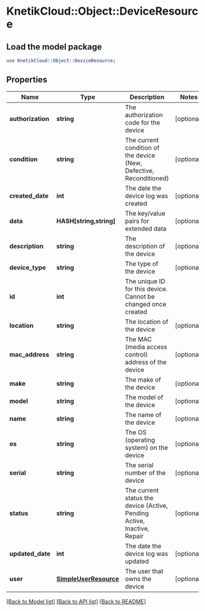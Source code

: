 # KnetikCloud::Object::DeviceResource

## Load the model package
```perl
use KnetikCloud::Object::DeviceResource;
```

## Properties
Name | Type | Description | Notes
------------ | ------------- | ------------- | -------------
**authorization** | **string** | The authorization code for the device | [optional] 
**condition** | **string** | The current condition of the device (New, Defective, Reconditioned) | [optional] 
**created_date** | **int** | The date the device log was created | [optional] 
**data** | **HASH[string,string]** | The key/value pairs for extended data | [optional] 
**description** | **string** | The description of the device | [optional] 
**device_type** | **string** | The type of the device | [optional] 
**id** | **int** | The unique ID for this device. Cannot be changed once created | 
**location** | **string** | The location of the device | [optional] 
**mac_address** | **string** | The MAC (media access control) address of the device | [optional] 
**make** | **string** | The make of the device | [optional] 
**model** | **string** | The model of the device | [optional] 
**name** | **string** | The name of the device | [optional] 
**os** | **string** | The OS (operating system) on the device | [optional] 
**serial** | **string** | The serial number of the device | [optional] 
**status** | **string** | The current status the device (Active, Pending Active, Inactive, Repair | [optional] 
**updated_date** | **int** | The date the device log was updated | [optional] 
**user** | [**SimpleUserResource**](SimpleUserResource.md) | The user that owns the device | [optional] 

[[Back to Model list]](../README.md#documentation-for-models) [[Back to API list]](../README.md#documentation-for-api-endpoints) [[Back to README]](../README.md)


